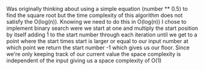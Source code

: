 
Was originally thinking about using a simple equation (number ** 0.5) to find the square root
but the time complexity of this algorithm does not satisfy the O(log(n)). Knowing we need to do this in O(log(n)) 
I chose to implement binary search were we start at one and multiply the start position by itself adding 1 to the
start number through each iteration until we get to a point where the start times start is larger or equal to our input number
at which point we return the start number -1 which gives us our floor. Since we're only keeping track of our current
value the space complexity is independent of the input giving us a space complexity of O(1)
